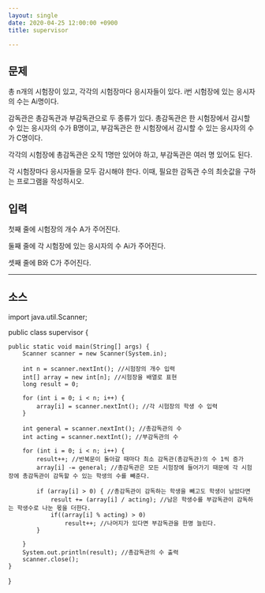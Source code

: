 ```yaml
---
layout: single
date: 2020-04-25 12:00:00 +0900
title: supervisor

---
```


## 문제

총  n개의 시험장이 있고, 각각의 시험장마다 응시자들이 있다.  i번 시험장에 있는 응시자의 수는 Ai명이다.

감독관은 총감독관과 부감독관으로 두 종류가 있다. 총감독관은 한 시험장에서 감시할 수 있는 응시자의 수가 B명이고, 부감독관은 한 시험장에서 감시할 수 있는 응시자의 수가 C명이다.

각각의 시험장에 총감독관은 오직 1명만 있어야 하고, 부감독관은 여러 명 있어도 된다.

각 시험장마다 응시자들을 모두 감시해야 한다. 이때, 필요한 감독관 수의 최솟값을 구하는 프로그램을 작성하시오.



## 입력

첫째 줄에 시험장의 개수 A가 주어진다.

둘째 줄에 각 시험장에 있는 응시자의 수 Ai가 주어진다.

셋째 줄에 B와 C가 주어진다.



*****

## 소스

import java.util.Scanner;

public class supervisor {

	public static void main(String[] args) {
		Scanner scanner = new Scanner(System.in);
		
		int n = scanner.nextInt(); //시험장의 개수 입력
		int[] array = new int[n]; //시험장을 배열로 표현
		long result = 0;
	
		for (int i = 0; i < n; i++) {
			array[i] = scanner.nextInt(); //각 시험장의 학생 수 입력
		}
	
		int general = scanner.nextInt(); //총감독관의 수
		int acting = scanner.nextInt(); //부감독관의 수
	
		for (int i = 0; i < n; i++) {
			result++; //반복문이 돌아갈 때마다 최소 감독관(총감독관)의 수 1씩 증가
			array[i] -= general; //총감독관은 모든 시험장에 들어가기 때문에 각 시험장에 총감독관이 감독할 수 있는 학생의 수를 빼준다.
	
			if (array[i] > 0) { //총감독관이 감독하는 학생을 빼고도 학생이 남았다면
				result += (array[i] / acting); //남은 학생수를 부감독관이 감독하는 학생수로 나눈 몫을 더한다.
				if((array[i] % acting) > 0)
					result++; //나머지가 있다면 부감독관을 한명 늘린다.
			}
	
		}
		System.out.println(result); //총감독관의 수 출력
		scanner.close();
	}

}